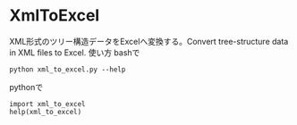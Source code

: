 # XmlToExcel
XML形式のツリー構造データをExcelへ変換する。Convert tree-structure data in XML files to Excel.
使い方
bashで
```
python xml_to_excel.py --help
```
pythonで
```
import xml_to_excel
help(xml_to_excel)
```
